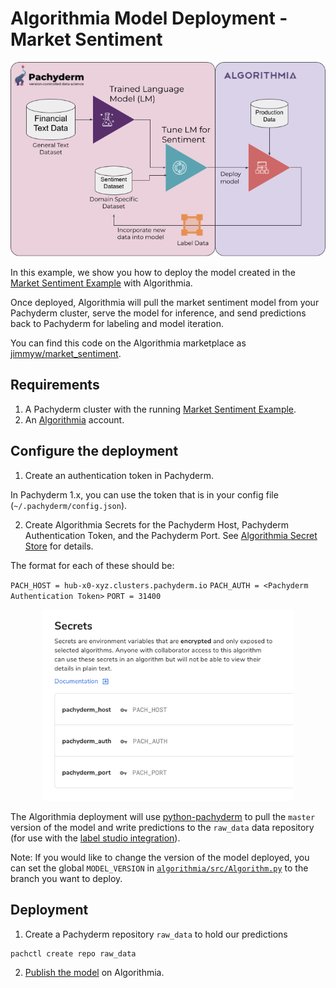 # Algorithmia Model Deployment - Market Sentiment

<p align="center">
	<img src='images/algorithmia_daigram.png' width='600' title=''>
</p>

In this example, we show you how to deploy the model created in the [Market Sentiment Example](../market-sentiment) with Algorithmia. 

Once deployed, Algorithmia will pull the market sentiment model from your Pachyderm cluster, serve the model for inference, and send predictions back to Pachyderm for labeling and model iteration.

You can find this code on the Algorithmia marketplace as [jimmyw/market_sentiment](https://algorithmia.com/algorithms/jimmyw/market_sentiment).

## Requirements

1. A Pachyderm cluster with the running [Market Sentiment Example](../market-sentiment).
2. An [Algorithmia](https://algorithmia.com/trial) account.

## Configure the deployment

1. Create an authentication token in Pachyderm.

In Pachyderm 1.x, you can use the token that is in your config file (`~/.pachyderm/config.json`).

2. Create Algorithmia Secrets for the Pachyderm Host, Pachyderm Authentication Token, and the Pachyderm Port. See [Algorithmia Secret Store](https://algorithmia.com/developers/platform/secret-store) for details. 

The format for each of these should be:

`PACH_HOST = hub-x0-xyz.clusters.pachyderm.io`
`PACH_AUTH = <Pachyderm Authentication Token>`
`PORT = 31400`

<p align="center">
  <img width="400" src="images/secrets.png">
</p>

The Algorithmia deployment will use [python-pachyderm](https://github.com/pachyderm/python-pachyderm) to pull the `master` version of the model and write predictions to the `raw_data` data repository (for use with the [label studio integration](../market-sentiment/README#labeling)). 

Note: If you would like to change the version of the model deployed, you can set the global `MODEL_VERSION` in [`algorithmia/src/Algorithm.py`](src/Algorithm.py) to the branch you want to deploy. 

## Deployment

1. Create a Pachyderm repository `raw_data` to hold our predictions

```bash
pachctl create repo raw_data
```

2. [Publish the model](https://algorithmia.com/developers/algorithm-development/algorithm-management) on Algorithmia. 